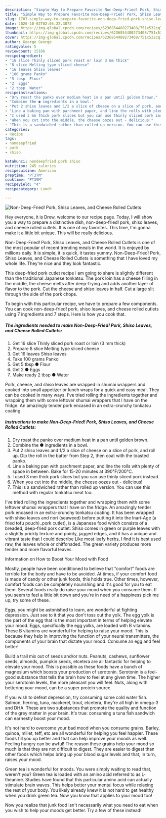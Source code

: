 ```yaml
---
description: "Simple Way to Prepare Favorite Non-Deep-Fried! Pork, Shiso Leaves, and Cheese Rolled Cutlets"
title: "Simple Way to Prepare Favorite Non-Deep-Fried! Pork, Shiso Leaves, and Cheese Rolled Cutlets"
slug: 1707-simple-way-to-prepare-favorite-non-deep-fried-pork-shiso-leaves-and-cheese-rolled-cutlets
date: 2020-10-02T02:05:22.387Z
image: https://img-global.cpcdn.com/recipes/6236854480273408/751x532cq70/non-deep-fried-pork-shiso-leaves-and-cheese-rolled-cutlets-recipe-main-photo.jpg
thumbnail: https://img-global.cpcdn.com/recipes/6236854480273408/751x532cq70/non-deep-fried-pork-shiso-leaves-and-cheese-rolled-cutlets-recipe-main-photo.jpg
cover: https://img-global.cpcdn.com/recipes/6236854480273408/751x532cq70/non-deep-fried-pork-shiso-leaves-and-cheese-rolled-cutlets-recipe-main-photo.jpg
author: George George
ratingvalue: 5
reviewcount: 15106
recipeingredient:
- "16 slice Thinly sliced pork roast or loin 3 mm thick"
- "8 slice Melting type sliced cheese"
- "16 leaves Shiso leaves"
- "100 grams Panko"
- "5 tbsp  Flour"
- "2  Eggs"
- "2 tbsp  Water"
recipeinstructions:
- "Dry roast the panko over medium heat in a pan until golden brown."
- "Combine the ● ingredients in a bowl."
- "Put 2 shiso leaves and 1/2 a slice of cheese on a slice of pork, and roll up. Dip the roll in the batter from Step 2, then coat with the toasted panko."
- "Line a baking pan with parchment paper, and line the rolls with plenty of space in between. Bake for 15-20 minutes at 390℉/200℃."
- "I used 3 mm thick pork slices but you can use thinly sliced pork instead."
- "When you cut into the middle, the cheese oozes out - delicious!"
- "This is a sandwiched rather than rolled up version. You can use this method with regular tonkatsu meat too."
categories:
- Recipe
tags:
- nondeepfried
- pork
- shiso

katakunci: nondeepfried pork shiso 
nutrition: 245 calories
recipecuisine: American
preptime: "PT37M"
cooktime: "PT39M"
recipeyield: "4"
recipecategory: Lunch

---
```



![Non-Deep-Fried! Pork, Shiso Leaves, and Cheese Rolled Cutlets](https://img-global.cpcdn.com/recipes/6236854480273408/751x532cq70/non-deep-fried-pork-shiso-leaves-and-cheese-rolled-cutlets-recipe-main-photo.jpg)

Hey everyone, it is Drew, welcome to our recipe page. Today, I will show you a way to prepare a distinctive dish, non-deep-fried! pork, shiso leaves, and cheese rolled cutlets. It is one of my favorites. This time, I'm gonna make it a little bit unique. This will be really delicious.

Non-Deep-Fried! Pork, Shiso Leaves, and Cheese Rolled Cutlets is one of the most popular of recent trending meals in the world. It is enjoyed by millions daily. It is simple, it is quick, it tastes yummy. Non-Deep-Fried! Pork, Shiso Leaves, and Cheese Rolled Cutlets is something that I have loved my whole life. They're nice and they look fantastic.

This deep-fried pork cutlet recipe I am going to share is slightly different than the traditional Japanese tonkatsu. The pork loin has a cheese filling in the middle, the cheese melts after deep-frying and adds another layer of flavor to the pork. Cut the cheese and shiso leaves in half. Cut a large slit through the side of the pork chops.


To begin with this particular recipe, we have to prepare a few components. You can cook non-deep-fried! pork, shiso leaves, and cheese rolled cutlets using 7 ingredients and 7 steps. Here is how you cook that.

<!--inarticleads1-->

##### The ingredients needed to make Non-Deep-Fried! Pork, Shiso Leaves, and Cheese Rolled Cutlets:

1. Get 16 slice Thinly sliced pork roast or loin (3 mm thick)
1. Prepare 8 slice Melting type sliced cheese
1. Get 16 leaves Shiso leaves
1. Take 100 grams Panko
1. Get 5 tbsp ● Flour
1. Get 2 ● Eggs
1. Make ready 2 tbsp ● Water


Pork, cheese, and shiso leaves are wrapped in shumai wrappers and cooked into small appetizer or lunch wraps for a quick and easy meal. They can be cooked in many ways. I&#39;ve tried rolling the ingredients together and wrapping them with some leftover shumai wrappers that I have on the fridge. An amazingly tender pork encased in an extra-crunchy tonkatsu coating. 

<!--inarticleads2-->

##### Instructions to make Non-Deep-Fried! Pork, Shiso Leaves, and Cheese Rolled Cutlets:

1. Dry roast the panko over medium heat in a pan until golden brown.
1. Combine the ● ingredients in a bowl.
1. Put 2 shiso leaves and 1/2 a slice of cheese on a slice of pork, and roll up. Dip the roll in the batter from Step 2, then coat with the toasted panko.
1. Line a baking pan with parchment paper, and line the rolls with plenty of space in between. Bake for 15-20 minutes at 390℉/200℃.
1. I used 3 mm thick pork slices but you can use thinly sliced pork instead.
1. When you cut into the middle, the cheese oozes out - delicious!
1. This is a sandwiched rather than rolled up version. You can use this method with regular tonkatsu meat too.


I&#39;ve tried rolling the ingredients together and wrapping them with some leftover shumai wrappers that I have on the fridge. An amazingly tender pork encased in an extra-crunchy tonkatsu coating. It has been wrapped with shiso leaves and nori (seaweed) before putting it into the Inari-Age (a fried tofu pouch)..pork cutlet), is a Japanese food which consists of a breaded, deep-fried pork cutlet. Shiso comes in green or purple leaves with a slightly prickly texture and pointy, jagged edges, and it has a unique and vibrant taste that I could describe Like most leafy herbs, I find it is best used raw, the leaves whole or chiffonaded. The green variety produces more tender and more flavorful leaves. 

Information on How to Boost Your Mood with Food


Mostly, people have been conditioned to believe that "comfort" foods are terrible for the body and have to be avoided. At times, if your comfort food is made of candy or other junk foods, this holds true. Other times, however, comfort foods can be completely nourishing and it's good for you to eat them. Several foods really do raise your mood when you consume them. If you seem to feel a little bit down and you're in need of a happiness pick me up, try some of these.

Eggs, you might be astonished to learn, are wonderful at fighting depression. Just see to it that you don't toss out the yolk. The egg yolk is the part of the egg that is the most important in terms of helping elevate your mood. Eggs, specifically the egg yolks, are loaded with B vitamins. These B vitamins are wonderful for helping to raise your mood. This is because they help in improving the function of your neural transmitters, the components of your brain that dictate your mood. Consume an egg and feel better!

Build a trail mix out of seeds and/or nuts. Peanuts, cashews, sunflower seeds, almonds, pumpkin seeds, etcetera are all fantastic for helping to elevate your mood. This is possible as these foods have a bunch of magnesium which boosts your production of serotonin. Serotonin is a feel-good substance that tells the brain how to feel at any given time. The higher your serotonin levels, the more pleasant you will feel. Nuts, along with bettering your mood, can be a super protein source.

If you wish to defeat depression, try consuming some cold water fish. Salmon, herring, tuna, mackerel, trout, etcetera, they're all high in omega-3 and DHA. These are two substances that promote the quality and function of the grey matter in your brain. It's true: consuming a tuna fish sandwich can earnestly boost your mood. 

It's not hard to overcome your bad mood when you consume grains. Barley, quinoa, millet, teff, etc are all wonderful for helping you feel happier. These foods fill you up better and that can help improve your moods as well. Feeling hungry can be awful! The reason these grains help your mood so much is that they are not difficult to digest. They are easier to digest than other foods which helps bring up your blood sugar levels and that, in turn, raises your mood.

Green tea is wonderful for moods. You were simply waiting to read that, weren't you? Green tea is loaded with an amino acid referred to as L-theanine. Studies have found that this particular amino acid can actually stimulate brain waves. This helps better your mental focus while relaxing the rest of your body. You likely already knew it is not hard to get healthy when you drink green tea. Now you know that applies to your mood too!

Now you realize that junk food isn't necessarily what you need to eat when you wish to help your moods get better. Try a few of these instead!

